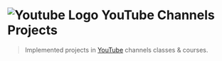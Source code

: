 # ![Youtube Logo](.github/youtube-logo.svg) YouTube Channels Projects

> Implemented projects in [YouTube](https://www.youtube.com/) channels classes & courses.
